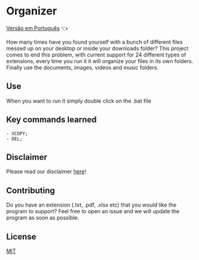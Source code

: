 # Organizer

<a href="https://github.com/ItaloPussi/BatchProjects/tree/master/organizer/readme.md"> Versão em Português</a> 👈

How many times have you found yourself with a bunch of different files messed up on your desktop or inside your downloads folder?
This project comes to end this problem, with current support for 24 different types of extensions, every time you run it it will organize your files in its own folders.
Finally use the documents, images, videos and music folders.

## Use
When you want to run it simply double click on the .bat file

## Key commands learned
	- XCOPY;
	- DEL;

## Disclaimer
Please read our disclaimer <a href="https://github.com/ItaloPussi/BatchProjects">here</a>!

## Contributing
Do you have an extension (.txt, .pdf, .xlsx etc) that you would like the program to support? Feel free to open an issue and we will update the program as soon as possible.

## License
[MIT](https://choosealicense.com/licenses/mit/)
